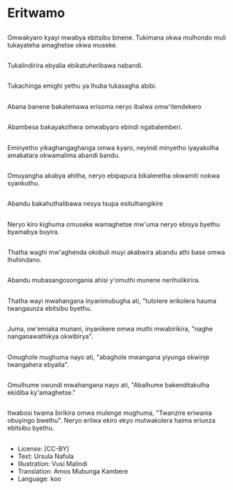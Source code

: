 # Eritwamo

##
Omwakyaro kyayi mwabya ebitsibu binene. Tukimana okwa mulhondo muli tukayateha amaghetse okwa museke.

##
Tukalindirira ebyalia ebikatuheribawa nabandi.

##
Tukachinga emighi yethu ya lhuba tukasagha abibi.

##
Abana banene bakalemawa erisoma neryo ibalwa omw'itendekero

##
Abambesa bakayakolhera omwabyaro ebindi ngabalemberi.

##
Eminyetho yikaghangaghanga omwa kyaro, neyindi minyetho iyayakolha amakatara okwamalima abandi bandu.

##
Omuyangha akabya ahitha, neryo ebipapura bikaleretha okwamiti nokwa syankuthu.

##
Abandu bakahuthalibawa nesya tsupa esitulhangikire

##
Neryo kiro kighuma omuseke wamaghetse mw'uma neryo ebisya byethu byamabya buyira.

##
Thatha waghi mw'aghenda okobuli muyi akabwira abandu athi base omwa lhuhindano.

##
Abandu mubasangosongania ahisi y'omuthi munene nerihulikirira.

##
Thatha wayi mwahangana inyanimubugha ati, "tutolere erikolera hauma twangaunza ebitsibu byethu.

##
Juma, ow'emiaka munani, inyanikere omwa muthi mwabirikira, "naghe nanganawathikya okwibirya".

##
Omughole mughuma nayo ati, "abaghole mwangana yiyunga okwinje twangahera ebyalia".

##
Omulhume owundi mwahangana nayo ati, "Abalhume bakenditakulha ekidiba ky'amaghetse."

##
Itwabosi twama birikira omwa mulenge mughuma, "Twanzire eriwania obuyingo bwethu". Neryo erilwa ekiro ekyo mutwakolera haima eriunza ebitsibu byethu.

##
* License: [CC-BY]
* Text: Ursula Nafula
* Illustration: Vusi Malindi
* Translation: Amos Mubunga Kambere
* Language: koo
